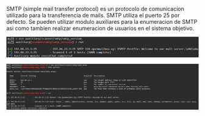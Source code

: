 SMTP (simple mail transfer protocol) es un protocolo de comunicacion utilizado para la transferencia de mails.
SMTP utiliza el puerto 25 por defecto. Se pueden utilizar modulo auxiliares para la enumeracion de SMTP asi como tambien realizar enumeracion de usuarios en el sistema objetivo.

![](../../../Pasted%20image%2020240121161330.png)

![](../../../Pasted%20image%2020240121161726.png)
